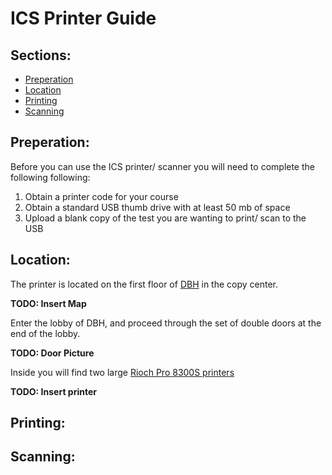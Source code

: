 # ICS Printer Guide

## Sections:
* [Preperation](https://github.com/cora-schallock/ta-guide/edit/main/printer/printer.md#preperation)
* [Location](https://github.com/cora-schallock/ta-guide/edit/main/printer/printer.md#location)
* [Printing](https://github.com/cora-schallock/ta-guide/edit/main/printer/printer.md#printing)
* [Scanning](https://github.com/cora-schallock/ta-guide/edit/main/printer/printer.md#scanning)

## Preperation:
Before you can use the ICS printer/ scanner you will need to complete the following following:
1) Obtain a printer code for your course
2) Obtain a standard USB thumb drive with at least 50 mb of space
3) Upload a blank copy of the test you are wanting to print/ scan to the USB

## Location:
The printer is located on the first floor of [DBH](https://classrooms.uci.edu/classrooms/dbh/) in the copy center.

 **TODO: Insert Map**
 
 Enter the lobby of DBH, and proceed through the set of double doors at the end of the lobby.
 
 **TODO: Door Picture**
 
 Inside you will find two large [Rioch Pro 8300S printers](https://www.ricoh-usa.com/en/products/pl/equipment/commercial-industrial-printing/cutsheet)
 
  **TODO: Insert printer**
  
  ## Printing:
  
  ## Scanning:
